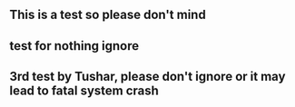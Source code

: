 ## This is a test so please don't mind
## test for nothing ignore
## 3rd test by Tushar, please don't ignore or it may lead to fatal system crash 
